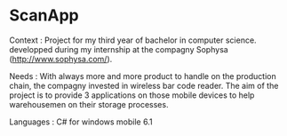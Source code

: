 ScanApp
=======

Context : 
Project for my third year of bachelor in computer science.
developped during my internship at the compagny Sophysa (http://www.sophysa.com/).

Needs : 
With always more and more product to handle on the production chain, the compagny invested in wireless bar code reader.
The aim of the project is to provide 3 applications on those mobile devices to help warehousemen on their storage processes.

Languages : 
C# for windows mobile 6.1

